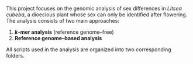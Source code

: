 This project focuses on the genomic analysis of sex differences in *Litsea cubeba*, a dioecious plant whose sex can only be identified after flowering.  
The analysis consists of two main approaches:

1. ***k*-mer analysis** (reference genome–free)
2. **Reference genome–based analysis**

All scripts used in the analysis are organized into two corresponding folders.
